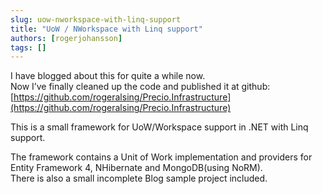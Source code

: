 ```yaml
---
slug: uow-nworkspace-with-linq-support
title: "UoW / NWorkspace with Linq support"
authors: [rogerjohansson]
tags: []
---
```

I have blogged about this for quite a while now.  
Now I’ve finally cleaned up the code and published it at github:[https://github.com/rogeralsing/Precio.Infrastructure](https://github.com/rogeralsing/Precio.Infrastructure)

<!-- truncate -->

This is a small framework for UoW/Workspace support in .NET with Linq support.

The framework contains a Unit of Work implementation and providers for Entity Framework 4, NHibernate and MongoDB(using NoRM).  
There is also a small incomplete Blog sample project included.
